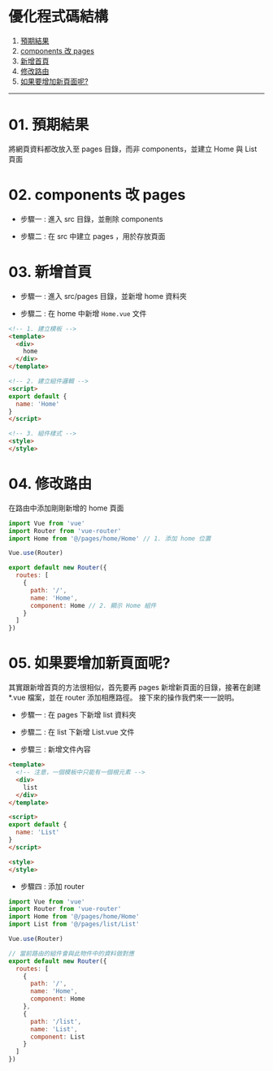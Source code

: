<h1>優化程式碼結構</h1>

1. [預期結果](#s1)
2. [components 改 pages](#s2)
3. [新增首頁](#s3)
4. [修改路由](#s4)
5. [如果要增加新頁面呢?](#s5)

---

# 01. 預期結果<span id="s1"/>

將網頁資料都改放入至 pages 目錄，而非 components，並建立 Home 與 List 頁面

# 02. components 改 pages<span id="s2"/>

- 步驟一 : 進入 src 目錄，並刪除 components

- 步驟二 : 在 src 中建立 pages ，用於存放頁面

# 03. 新增首頁<span id="s3"/>

- 步驟一 : 進入 src/pages 目錄，並新增 home 資料夾
  
- 步驟二 : 在 home 中新增 `Home.vue` 文件

```html
<!-- 1. 建立模板 -->
<template>
  <div>
    home
  </div>
</template>

<!-- 2. 建立組件邏輯 -->
<script>
export default {
  name: 'Home'
}
</script>

<!-- 3. 組件樣式 -->
<style>
</style>
```

# 04. 修改路由<span id="s4"/>

在路由中添加剛剛新增的 home 頁面

```js
import Vue from 'vue'
import Router from 'vue-router'
import Home from '@/pages/home/Home' // 1. 添加 home 位置

Vue.use(Router)

export default new Router({
  routes: [
    {
      path: '/',
      name: 'Home',
      component: Home // 2. 顯示 Home 組件
    }
  ]
})
```

# 05. 如果要增加新頁面呢?<span id="s5"/>

其實跟新增首頁的方法很相似，首先要再 pages 新增新頁面的目錄，接著在創建 *.vue 檔案，並在 router 添加相應路徑。
接下來的操作我們來一一說明。

- 步驟一 : 在  pages 下新增 list 資料夾

- 步驟二 : 在 list 下新增 List.vue 文件

- 步驟三 : 新增文件內容

```html
<template>
  <!-- 注意，一個模板中只能有一個根元素 -->
  <div>
    list
  </div>
</template>

<script>
export default {
  name: 'List'
}
</script>

<style>
</style>
```

- 步驟四 : 添加 router

```js
import Vue from 'vue'
import Router from 'vue-router'
import Home from '@/pages/home/Home'
import List from '@/pages/list/List'

Vue.use(Router)

// 當前路由的組件會與此物件中的資料做對應
export default new Router({
  routes: [
    {
      path: '/',
      name: 'Home',
      component: Home
    },
    {
      path: '/list',
      name: 'List',
      component: List
    }
  ]
})
```